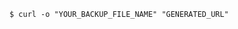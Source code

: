 <!-- layout:code post: database-backups_manually-download -->

```
$ curl -o "YOUR_BACKUP_FILE_NAME" "GENERATED_URL"
```
